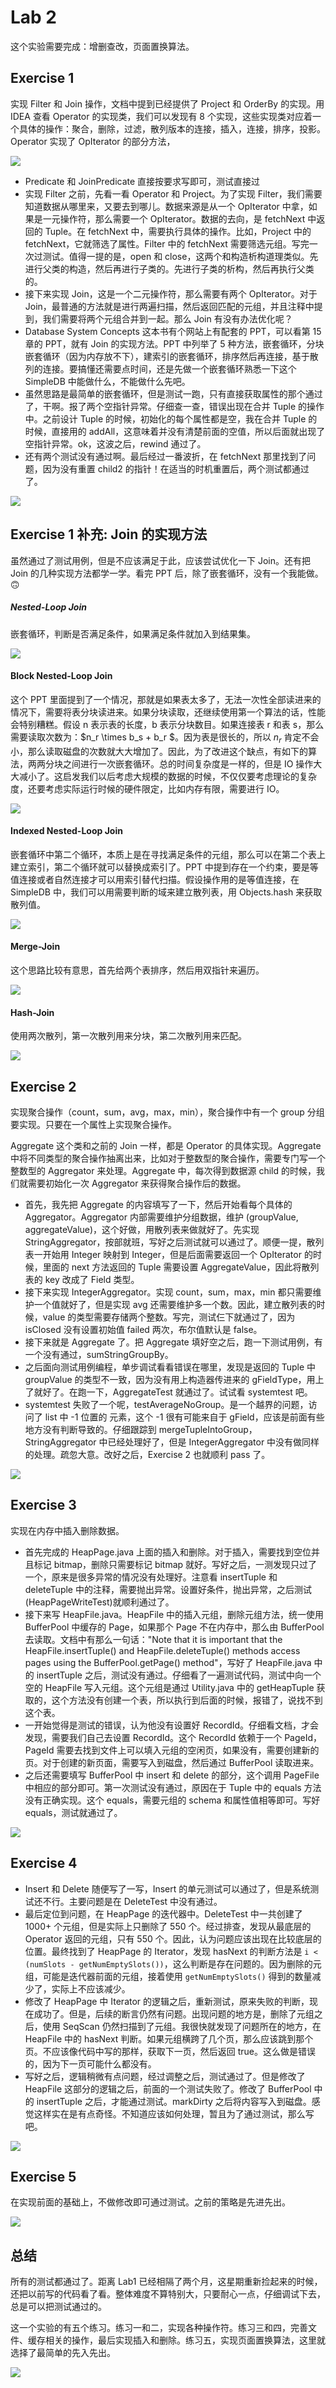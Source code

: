 # Lab 2

这个实验需要完成：增删查改，页面置换算法。

## Exercise 1

实现 Filter 和 Join 操作，文档中提到已经提供了 Project 和 OrderBy 的实现。用 IDEA 查看 Operator 的实现类，我们可以发现有 8 个实现，这些实现类对应着一个具体的操作：聚合，删除，过滤，散列版本的连接，插入，连接，排序，投影。Operator 实现了 OpIterator 的部分方法，

![](https://img2020.cnblogs.com/blog/1616773/202102/1616773-20210225114910667-730918637.png)

- Predicate 和 JoinPredicate 直接按要求写即可，测试直接过
- 实现 Filter 之前，先看一看 Operator 和 Project。为了实现 Filter，我们需要知道数据从哪里来，又要去到哪儿。数据来源是从一个 OpIterator 中拿，如果是一元操作符，那么需要一个 OpIterator。数据的去向，是 fetchNext 中返回的 Tuple。在 fetchNext 中，需要执行具体的操作。比如，Project 中的 fetchNext，它就筛选了属性。Filter 中的 fetchNext 需要筛选元组。写完一次过测试。值得一提的是，open 和 close，这两个和构造析构道理类似。先进行父类的构造，然后再进行子类的。先进行子类的析构，然后再执行父类的。
- 接下来实现 Join，这是一个二元操作符，那么需要有两个 OpIterator。对于 Join，最普通的方法就是进行两遍扫描，然后返回匹配的元组，并且注释中提到，我们需要将两个元组合并到一起。那么 Join 有没有办法优化呢？
- Database System Concepts 这本书有个网站上有配套的 PPT，可以看第 15 章的 PPT，就有 Join 的实现方法。PPT 中列举了 5 种方法，嵌套循环，分块嵌套循环（因为内存放不下），建索引的嵌套循环，排序然后再连接，基于散列的连接。要搞懂还需要点时间，还是先做一个嵌套循环熟悉一下这个 SimpleDB 中能做什么，不能做什么先吧。
- 虽然思路是最简单的嵌套循环，但是测试一跑，只有直接获取属性的那个通过了，干啊。报了两个空指针异常。仔细查一查，错误出现在合并 Tuple 的操作中。之前设计 Tuple 的时候，初始化的每个属性都是空，我在合并 Tuple 的时候，直接用的 addAll，这意味着并没有清楚前面的空值，所以后面就出现了空指针异常。ok，这波之后，rewind 通过了。
- 还有两个测试没有通过啊。最后经过一番波折，在 fetchNext 那里找到了问题，因为没有重置 child2 的指针！在适当的时机重置后，两个测试都通过了。

![](https://img2020.cnblogs.com/blog/1616773/202102/1616773-20210225172645519-163953867.png)

## Exercise 1 补充: Join 的实现方法

虽然通过了测试用例，但是不应该满足于此，应该尝试优化一下 Join。还有把 Join 的几种实现方法都学一学。看完 PPT 后，除了嵌套循环，没有一个我能做。🙃

##### Nested-Loop Join

嵌套循环，判断是否满足条件，如果满足条件就加入到结果集。

![](https://img2020.cnblogs.com/blog/1616773/202102/1616773-20210225180123413-1789904465.png)

#### Block Nested-Loop Join

这个 PPT 里面提到了一个情况，那就是如果表太多了，无法一次性全部读进来的情况下，需要将表分块读进来。如果分块读取，还继续使用第一个算法的话，性能会特别糟糕。假设 n 表示表的长度，b 表示分块数目。如果连接表 r 和表 s，那么需要读取次数为：$n_r \times b_s + b_r $。因为表是很长的，所以 $n_r$ 肯定不会小，那么读取磁盘的次数就大大增加了。因此，为了改进这个缺点，有如下的算法，两两分块之间进行一次嵌套循环。总的时间复杂度是一样的，但是 IO 操作大大减小了。这启发我们以后考虑大规模的数据的时候，不仅仅要考虑理论的复杂度，还要考虑实际运行时候的硬件限定，比如内存有限，需要进行 IO。

![](https://img2020.cnblogs.com/blog/1616773/202102/1616773-20210225181415601-1277728830.png)

#### Indexed Nested-Loop Join

嵌套循环中第二个循环，本质上是在寻找满足条件的元组，那么可以在第二个表上建立索引，第二个循环就可以替换成索引了。PPT 中提到存在一个约束，要是等值连接或者自然连接才可以用索引替代扫描。假设操作用的是等值连接，在 SimpleDB 中，我们可以用需要判断的域来建立散列表，用 Objects.hash 来获取散列值。

![](https://img2020.cnblogs.com/blog/1616773/202102/1616773-20210225182104511-1832586921.png)

#### Merge-Join

这个思路比较有意思，首先给两个表排序，然后用双指针来遍历。

![](https://img2020.cnblogs.com/blog/1616773/202102/1616773-20210225183031821-1177004561.png)

#### Hash-Join

使用两次散列，第一次散列用来分块，第二次散列用来匹配。

![](https://img2020.cnblogs.com/blog/1616773/202102/1616773-20210225184601408-94055277.png)

## Exercise 2

实现聚合操作（count，sum，avg，max，min），聚合操作中有一个 group 分组要实现。只要在一个属性上实现聚合操作。

Aggregate 这个类和之前的 Join 一样，都是 Operator 的具体实现。Aggregate 中将不同类型的聚合操作抽离出来，比如对于整数型的聚合操作，需要专门写一个整数型的 Aggregator 来处理。Aggregate 中，每次得到数据源 child 的时候，我们就需要初始化一次 Aggregator 来获得聚合操作后的数据。

- 首先，我先把 Aggregate 的内容填写了一下，然后开始看每个具体的 Aggregator。Aggregator 内部需要维护分组数据，维护 (groupValue, aggregateValue)，这个好做，用散列表来做就好了。先实现 StringAggregator，按部就班，写好之后测试就可以通过了。顺便一提，散列表一开始用 Integer 映射到 Integer，但是后面需要返回一个 OpIterator 的时候，里面的 next 方法返回的 Tuple 需要设置 AggregateValue，因此将散列表的 key 改成了 Field 类型。
- 接下来实现 IntegerAggregator。实现 count，sum，max，min 都只需要维护一个值就好了，但是实现 avg 还需要维护多一个数。因此，建立散列表的时候，value 的类型需要存储两个整数。写完，测试仨下就通过了，因为 isClosed 没有设置初始值 failed 两次，布尔值默认是 false。
- 接下来就是 Aggregate 了。把 Aggregate 填好空之后，跑一下测试用例，有一个没有通过，sumStringGroupBy。
- 之后面向测试用例编程，单步调试看看错误在哪里，发现是返回的 Tuple 中 groupValue 的类型不一致，因为没有用上构造器传进来的 gFieldType，用上了就好了。在跑一下，AggregateTest 就通过了。试试看 systemtest 吧。
- systemtest 失败了一个呢，testAverageNoGroup。是一个越界的问题，访问了 list 中 -1 位置的 元素，这个 -1 很有可能来自于 gField，应该是前面有些地方没有判断导致的。仔细跟踪到 mergeTupleIntoGroup，StringAggregator 中已经处理好了，但是 IntegerAggregator 中没有做同样的处理。疏忽大意。改好之后，Exercise 2 也就顺利 pass 了。

![](https://img2020.cnblogs.com/blog/1616773/202102/1616773-20210225233149278-1844058119.png)

## Exercise 3

实现在内存中插入删除数据。

- 首先完成的 HeapPage.java 上面的插入和删除。对于插入，需要找到空位并且标记 bitmap，删除只需要标记 bitmap 就好。写好之后，一测发现只过了一个，原来是很多异常的情况没有处理好。注意看 insertTuple 和 deleteTuple 中的注释，需要抛出异常。设置好条件，抛出异常，之后测试(HeapPageWriteTest)就顺利通过了。
- 接下来写 HeapFile.java。HeapFile 中的插入元组，删除元组方法，统一使用 BufferPool 中缓存的 Page，如果那个 Page 不在内存中，那么由 BufferPool 去读取。文档中有那么一句话："Note that it is important that the HeapFile.insertTuple() and HeapFile.deleteTuple() methods access pages using the BufferPool.getPage() method"，写好了 HeapFile.java 中的 insertTuple 之后，测试没有通过。仔细看了一遍测试代码，测试中向一个空的 HeapFile 写入元组。这个元组是通过 Utility.java 中的 getHeapTuple 获取的，这个方法没有创建一个表，所以执行到后面的时候，报错了，说找不到这个表。
- 一开始觉得是测试的错误，认为他没有设置好 RecordId。仔细看文档，才会发现，需要我们自己去设置 RecordId。这个 RecordId 依赖于一个 PageId，PageId 需要去找到文件上可以填入元组的空闲页，如果没有，需要创建新的页。对于创建的新页面，需要写入到磁盘，然后通过 BufferPool 读取进来。
- 之后还需要填写 BufferPool 中 insert 和 delete 的部分，这个调用 PageFile 中相应的部分即可。第一次测试没有通过，原因在于 Tuple 中的 equals 方法没有正确实现。这个 equals，需要元组的 schema 和属性值相等即可。写好 equals，测试就通过了。

![](https://img2020.cnblogs.com/blog/1616773/202104/1616773-20210424182737857-2129065331.png)

## Exercise 4

- Insert 和 Delete 随便写了一写，Insert 的单元测试可以通过了，但是系统测试还不行。主要问题是在 DeleteTest 中没有通过。
- 最后定位到问题，在 HeapPage 的迭代器中。DeleteTest 中一共创建了 1000+ 个元组，但是实际上只删除了 550 个。经过排查，发现从最底层的 Operator 返回的元组，只有 550 个。因此，认为问题应该出现在比较底层的位置。最终找到了 HeapPage 的 Iterator，发现 hasNext 的判断方法是 `i < (numSlots - getNumEmptySlots())`，这么判断是存在问题的。因为删除的元组，可能是迭代器前面的元组，接着使用 `getNumEmptySlots()` 得到的数量减少了，实际上不应该减少。
- 修改了 HeapPage 中 Iterator 的逻辑之后，重新测试，原来失败的判断，现在成功了。但是，后续的断言仍然有问题。出现问题的地方是，删除了元组之后，使用 SeqScan 仍然扫描到了元组。我很快就发现了问题所在的地方，在 HeapFile 中的 hasNext 判断。如果元组横跨了几个页，那么应该跳到那个页。不应该像代码中写的那样，获取下一页，然后返回 true。这么做是错误的，因为下一页可能什么都没有。
- 写好之后，逻辑稍微有点问题，经过调整之后，测试通过了。但是修改了 HeapFile 这部分的逻辑之后，前面的一个测试失败了。修改了 BufferPool 中的 insertTuple 之后，才能通过测试。markDirty 之后将内容写入到磁盘。感觉这样实在是有点奇怪。不知道应该如何处理，暂且为了通过测试，那么写吧。

![](https://img2020.cnblogs.com/blog/1616773/202104/1616773-20210424171135526-2059394794.png)

## Exercise 5

在实现前面的基础上，不做修改即可通过测试。之前的策略是先进先出。

![](https://img2020.cnblogs.com/blog/1616773/202104/1616773-20210424212814086-971529072.png)


## 总结

所有的测试都通过了。距离 Lab1 已经相隔了两个月，这星期重新捡起来的时候，还把以前写的代码看了看。整体难度不算特别大，只要耐心一点，仔细调试下去，总是可以把测试通过的。

这一个实验的有五个练习。练习一和二，实现各种操作符。练习三和四，完善文件、缓存相关的操作，最后实现插入和删除。练习五，实现页面置换算法，这里就选择了最简单的先入先出。

![](https://img2020.cnblogs.com/blog/1616773/202104/1616773-20210424214420592-1220068059.png)

